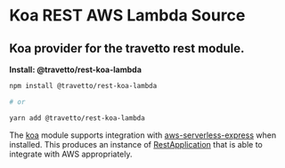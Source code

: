 <!-- This file was generated by @travetto/doc and should not be modified directly -->
<!-- Please modify https://github.com/travetto/travetto/tree/main/module/rest-koa-lambda/DOC.tsx and execute "npx trv doc" to rebuild -->
# Koa REST AWS Lambda Source

## Koa provider for the travetto rest module.

**Install: @travetto/rest-koa-lambda**
```bash
npm install @travetto/rest-koa-lambda

# or

yarn add @travetto/rest-koa-lambda
```

The [koa](https://koajs.com/) module supports integration with [aws-serverless-express](https://github.com/awslabs/aws-serverless-express/blob/master/README.md) when installed.  This produces an instance of [RestApplication](https://github.com/travetto/travetto/tree/main/module/rest/src/application/rest.ts#L20) that is able to integrate with AWS appropriately.
